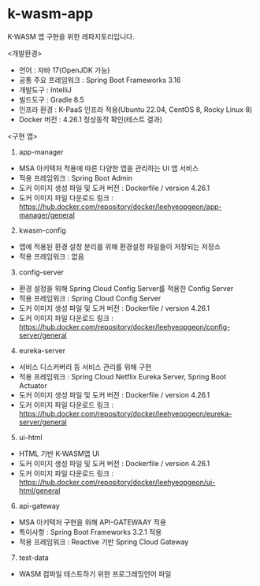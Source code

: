 # k-wasm-app

K-WASM 앱 구현을 위한 레파지토리입니다.

<개발환경>
 - 언어 : 자바 17(OpenJDK 가능)
 - 공통 주요 프레임워크 : Spring Boot Frameworks 3.16
 - 개발도구 : IntelliJ
 - 빌드도구 : Gradle 8.5
 - 인프라 환경 : K-PaaS 인프라 적용(Ubuntu 22.04, CentOS 8, Rocky Linux 8)
 - Docker 버전 : 4.26.1 정상동작 확인(테스트 결과)
   
<구현 앱>
1. app-manager
 - MSA 아키텍처 적용에 따른 다양한 앱을 관리하는 UI 앱 서비스
 - 적용 프레임워크 : Spring Boot Admin
 - 도커 이미지 생성 파일 및 도커 버전 : Dockerfile / version 4.26.1
 - 도커 이미지 파일 다운로드 링크 : https://hub.docker.com/repository/docker/leehyeopgeon/app-manager/general
     
2. kwasm-config
 - 앱에 적용된 환경 설정 분리를 위해 환경설정 파일들이 저장되는 저장소
 - 적용 프레임워크 : 없음
      
3. config-server
 - 환경 설정을 위해 Spring Cloud Config Server를 적용한 Config Server
 - 적용 프레임워크 : Spring Cloud Config Server
 - 도커 이미지 생성 파일 및 도커 버전 : Dockerfile / version 4.26.1
 - 도커 이미지 파일 다운로드 링크 : https://hub.docker.com/repository/docker/leehyeopgeon/config-server/general

4. eureka-server
 -  서비스 디스커버리 등 서비스 관리를 위해 구현
 - 적용 프레임워크 : Spring Cloud Netflix Eureka Server, Spring Boot Actuator
 - 도커 이미지 생성 파일 및 도커 버전 : Dockerfile / version 4.26.1
 - 도커 이미지 파일 다운로드 링크 : https://hub.docker.com/repository/docker/leehyeopgeon/eureka-server/general
   
5. ui-html
 - HTML 기반 K-WASM앱 UI
 - 도커 이미지 생성 파일 및 도커 버전 : Dockerfile / version 4.26.1
 - 도커 이미지 파일 다운로드 링크 : https://hub.docker.com/repository/docker/leehyeopgeon/ui-html/general

6. api-gateway
 - MSA 아키텍처 구현을 위해 API-GATEWAAY 적용
 - 특이사항 : Spring Boot Frameworks 3.2.1 적용
 - 적용 프레임워크 : Reactive 기반 Spring Cloud Gateway
     
7. test-data
 - WASM 컴파일 테스트하기 위한 프로그래밍언어 파일 
